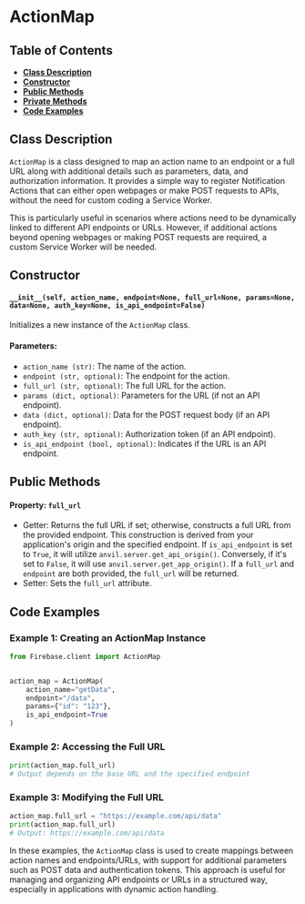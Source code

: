 # ActionMap

## Table of Contents
- [**Class Description**](#class-description)
- [**Constructor**](#constructor)
- [**Public Methods**](#public-methods)
- [**Private Methods**](#private-methods)
- [**Code Examples**](#code-examples)

## Class Description
`ActionMap` is a class designed to map an action name to an endpoint or a full URL along with additional details such as parameters, data, and authorization information. It provides a simple way to register Notification Actions that can either open webpages or make POST requests to APIs, without the need for custom coding a Service Worker. 

This is particularly useful in scenarios where actions need to be dynamically linked to different API endpoints or URLs. However, if additional actions beyond opening webpages or making POST requests are required, a custom Service Worker will be needed.

## Constructor
#### `__init__(self, action_name, endpoint=None, full_url=None, params=None, data=None, auth_key=None, is_api_endpoint=False)`
Initializes a new instance of the `ActionMap` class.

#### Parameters:
- `action_name (str)`: The name of the action.
- `endpoint (str, optional)`: The endpoint for the action.
- `full_url (str, optional)`: The full URL for the action.
- `params (dict, optional)`: Parameters for the URL (if not an API endpoint).
- `data (dict, optional)`: Data for the POST request body (if an API endpoint).
- `auth_key (str, optional)`: Authorization token (if an API endpoint).
- `is_api_endpoint (bool, optional)`: Indicates if the URL is an API endpoint.

## Public Methods
#### Property: `full_url`
- Getter: Returns the full URL if set; otherwise, constructs a full URL from the provided endpoint. This construction is derived from your application's origin and the specified endpoint. If `is_api_endpoint` is set to `True`, it will utilize `anvil.server.get_api_origin()`. Conversely, if it's set to `False`, it will use `anvil.server.get_app_origin()`. If a `full_url` and `endpoint` are both provided, the `full_url` will be returned.
- Setter: Sets the `full_url` attribute.

## Code Examples
### Example 1: Creating an ActionMap Instance
```python
from Firebase.client import ActionMap


action_map = ActionMap(
    action_name="getData",
    endpoint="/data",
    params={"id": "123"},
    is_api_endpoint=True
)
```

### Example 2: Accessing the Full URL
```python
print(action_map.full_url)
# Output depends on the base URL and the specified endpoint
```

### Example 3: Modifying the Full URL
```python
action_map.full_url = "https://example.com/api/data"
print(action_map.full_url)
# Output: https://example.com/api/data
```

In these examples, the `ActionMap` class is used to create mappings between action names and endpoints/URLs, with support for additional parameters such as POST data and authentication tokens. This approach is useful for managing and organizing API endpoints or URLs in a structured way, especially in applications with dynamic action handling.

